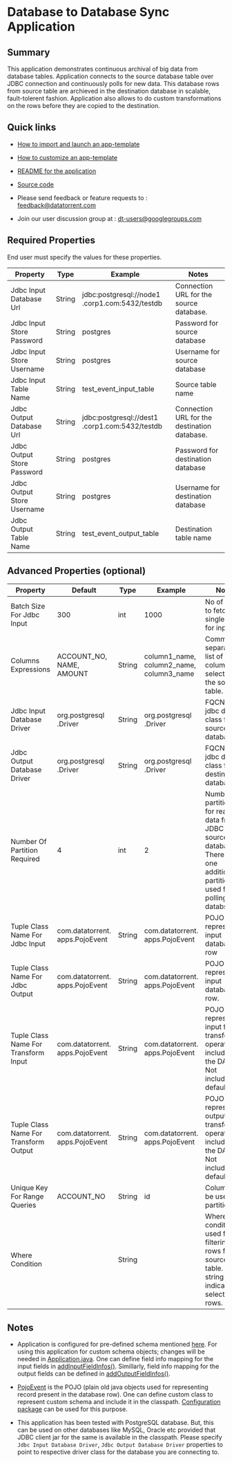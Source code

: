 # Database to Database Sync Application

## Summary

This application demonstrates continuous archival of big data from database tables.
Application connects to the source database table over JDBC connection and continuously polls for new data. This database rows from source table are archieved in the destination database in scalable, fault-tolerent fashion. Application also allows to do custom transformations on the rows before they are copied to the destination.

## Quick links

-  <a
    href="../common/import-launch"  class="docs" id="docs" ga-track="docs"
    target="_blank">How to import and launch an app-template</a>

-  <a
    href="../common/customize"  class="docs" id="docs" ga-track="docs"
    target="_blank">How to customize an app-template</a>

-  <a
    href="https://github.com/DataTorrent/moodI/tree/master/app-templates/database-to-database-sync"  class="docs" id="docs" ga-track="docs"
    target="_blank">README for the application</a>
- <a
   href="https://github.com/DataTorrent/moodI/tree/master/app-templates/database-to-database-sync"  class="github" id="github" ga-track="github" target="_blank">Source code</a>

- Please send feedback or feature requests to :
    <a href="mailto:feedback@datatorrent.com"  class="feedback" id="feedback" ga-track="feedback">feedback@datatorrent.com</a>

- Join our user discussion group at :
    <a href="mailto:dt-users@googlegroups.com"  class="maillist" id="maillist" ga-track="maillist">dt-users@googlegroups.com</a>

## Required Properties
End user must specify the values for these properties.

|Property|Type|Example|Notes|
|---|---|-----|--|
|Jdbc Input Database Url|String|jdbc:postgresql://node1 .corp1.com:5432/testdb| Connection URL for the source database.
|Jdbc Input Store Password|String|postgres| Password for source database|
|Jdbc Input Store Username|String|postgres| Username for source database|
|Jdbc Input Table Name|String|test_event_input_table|Source table name|
|Jdbc Output Database Url|String|jdbc:postgresql://dest1 .corp1.com:5432/testdb| Connection URL for the destination database.
|Jdbc Output Store Password|String|postgres| Password for destination database|
|Jdbc Output Store Username|String|postgres| Username for destination database|
|Jdbc Output Table Name|String|test_event_output_table|Destination table name|

## Advanced Properties (optional)
|Property|Default|Type|Example|Notes|
|--------|-------|----|-------|-----|
|Batch Size For Jdbc Input|300|int|1000|No of rows to fetch in single query for input.|
|Columns Expressions|ACCOUNT_NO, NAME, AMOUNT|String|column1_name, column2_name, column3_name|Comma separated list of columns to select from the source table.|
|Jdbc Input Database Driver|org.postgresql .Driver|String|org.postgresql .Driver|FQCN for jdbc driver class for source database|
|Jdbc Output Database Driver|org.postgresql .Driver|String|org.postgresql .Driver|FQCN for jdbc driver class for destination database|
|Number Of Partition Required| 4|int|2|Number of partitions for reading data from JDBC source database. There will one additional partition used for polling the databse.|
|Tuple Class Name For Jdbc Input| com.datatorrent. apps.PojoEvent|String|com.datatorrent. apps.PojoEvent|POJO class representing input database row|
|Tuple Class Name For Jdbc Output| com.datatorrent. apps.PojoEvent |String |com.datatorrent. apps.PojoEvent| POJO class representing input database row.|
|Tuple Class Name For Transform Input| com.datatorrent. apps.PojoEvent | String | com.datatorrent. apps.PojoEvent | POJO class representing input for transform operator (if included in the DAG. Not included by default).|
|Tuple Class Name For Transform Output| com.datatorrent. apps.PojoEvent | String | com.datatorrent. apps.PojoEvent | POJO class representing output for transform operator (if included in the DAG. Not included by default).|
|Unique Key For Range Queries| ACCOUNT_NO | String| id | Column to be used for partitioning.|
|Where Condition| |String| |Where condition used for filtering rows from source table. Empty string indicates select all rows.|

## Notes

- Application is configured for pre-defined schema mentioned [here](https://github.com/DataTorrent/moodI/blob/master/app-templates/database-to-database-sync/src/main/java/com/datatorrent/apps/PojoEvent.java). For using this application for custom schema objects; changes will be needed in [Application.java](https://github.com/DataTorrent/moodI/blob/master/app-templates/database-to-database-sync/src/main/java/com/datatorrent/apps/Application.java#L105-L140). One can define field info mapping for the input fields in [addInputFieldInfos()]( https://github.com/DataTorrent/moodI/blob/master/app-templates/database-to-database-sync/src/main/java/com/datatorrent/apps/Application.java#L105-L120). Simillarly,
field info mapping for the output fields can be defined in  [addOutputFieldInfos()](https://github.com/DataTorrent/moodI/blob/master/app-templates/database-to-database-sync/src/main/java/com/datatorrent/apps/Application.java#L126-L141).

- [PojoEvent]( https://github.com/DataTorrent/moodI/blob/master/app-templates/database-to-database-sync/src/main/java/com/datatorrent/apps/PojoEvent.java) is the POJO (plain old java objects used for representing record present in the database row). One can define custom class to represent custom schema and include it in the classpath. [Configuration package](http://docs.datatorrent.com/configuration_packages/) can be used for this purpose.

- This application has been tested with PostgreSQL database. But, this can be used on other databases like MySQL, Oracle etc provided that JDBC client jar for the same is available in the classpath. Please specify `Jdbc Input Database Driver`, `Jdbc Output Database Driver` properties to point to respective driver class for the database you are connecting to.
